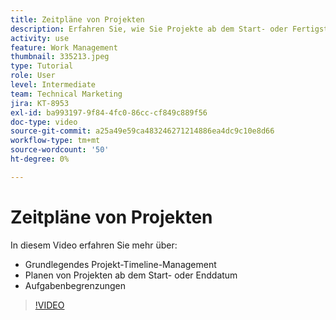 ```yaml
---
title: Zeitpläne von Projekten
description: Erfahren Sie, wie Sie Projekte ab dem Start- oder Fertigstellungsdatum planen. Erfahren Sie dann, wie sich Dauer, Vorgänger und Aufgabeneinschränkungen auf den Projektplan auswirken.
activity: use
feature: Work Management
thumbnail: 335213.jpeg
type: Tutorial
role: User
level: Intermediate
team: Technical Marketing
jira: KT-8953
exl-id: ba993197-9f84-4fc0-86cc-cf849c889f56
doc-type: video
source-git-commit: a25a49e59ca483246271214886ea4dc9c10e8d66
workflow-type: tm+mt
source-wordcount: '50'
ht-degree: 0%

---
```


# Zeitpläne von Projekten

In diesem Video erfahren Sie mehr über:

* Grundlegendes Projekt-Timeline-Management
* Planen von Projekten ab dem Start- oder Enddatum
* Aufgabenbegrenzungen

>[!VIDEO](https://video.tv.adobe.com/v/335213/?quality=12&learn=on)
